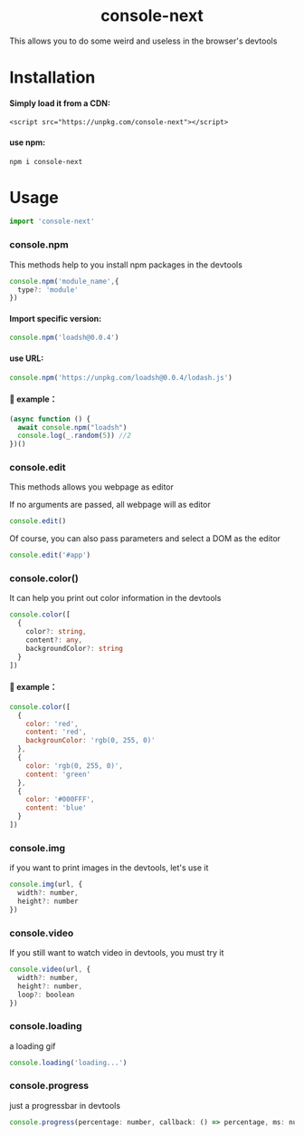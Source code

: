 <h1 align=center>console-next</h1>


This allows you to do some weird and useless in the browser's devtools

# Installation
#### Simply load it from a CDN:
```html5
<script src="https://unpkg.com/console-next"></script>
```

#### use npm:
```
npm i console-next
```

# Usage

```javascript
import 'console-next'
```

### console.npm

This methods help to you install npm packages in the devtools
```javascript
console.npm('module_name',{
  type?: 'module'
})
```


#### Import specific version:
```javascript
console.npm('loadsh@0.0.4')
```
#### use URL:
```javascript
console.npm('https://unpkg.com/loadsh@0.0.4/lodash.js')
```
#### 🌰 example：
```javascript
(async function () {
  await console.npm("loadsh")
  console.log(_.random(5)) //2
})()
```

### console.edit

This methods allows you webpage as editor

If no arguments are passed, all webpage will as editor
```javascript
console.edit()
```

Of course, you can also pass parameters and select a DOM as the editor
```javascript
console.edit('#app')
```

### console.color()

It can help you print out color information in the devtools

```typescript
console.color([
  {
    color?: string,
    content?: any,
    backgroundColor?: string
  }
])
```

#### 🌰 example：
```javascript
console.color([
  {
    color: 'red',
    content: 'red',
    backgrounColor: 'rgb(0, 255, 0)'
  },
  {
    color: 'rgb(0, 255, 0)',
    content: 'green'
  },
  {
    color: '#000FFF',
    content: 'blue'
  }
])
```

### console.img
if you want to print images in the devtools, let's use it
```javascript
console.img(url, {
  width?: number,
  height?: number
})
```


### console.video
If you still want to watch video in devtools, you must try it

```javascript
console.video(url, {
  width?: number,
  height?: number,
  loop?: boolean
})
```

### console.loading

a loading gif
```javascript
console.loading('loading...')
```

### console.progress

just a progressbar in devtools
```javascript
console.progress(percentage: number, callback: () => percentage, ms: number)
```


